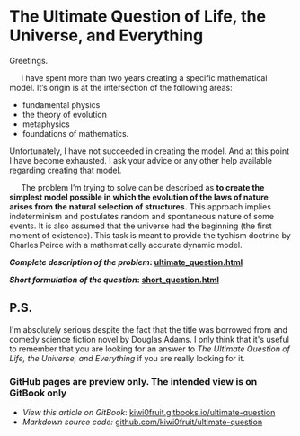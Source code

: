 # The Ultimate Question of Life, the Universe, and Everything

Greetings.

   I have spent more than two years creating a specific mathematical model. It’s origin is at the intersection of the following areas:

*   fundamental physics
*   the theory of evolution
*   metaphysics
*   foundations of mathematics.

Unfortunately, I have not succeeded in creating the model. And at this point I have become exhausted. I ask your advice or any other help available regarding creating that model.

   The problem I’m trying to solve can be described as **to create the simplest model possible in which the evolution of the laws of nature arises from the natural selection of structures.** This approach implies indeterminism and postulates random and spontaneous nature of some events. It is also assumed that the universe had the beginning (the first moment of existence). This task is meant to provide the tychism doctrine by Charles Peirce with a mathematically accurate dynamic model.

**_Complete description of the problem_: [ultimate_question.html](ultimate_question.md)**

**_Short formulation of the question_: [short_question.html](short_question.md)**

## P.S.
I'm absolutely serious despite the fact that the title was borrowed from and comedy science fiction novel by Douglas Adams. I only think that it's useful to remember that you are looking for an answer to _The Ultimate Question of Life, the Universe, and Everything_ if you are really looking for it.

### GitHub pages are preview only. The intended view is on GitBook only

- *View this article on GitBook*: [kiwi0fruit.gitbooks.io/ultimate-question](https://www.gitbook.com/book/kiwi0fruit/ultimate-question/details)
- *Markdown source code:* [github.com/kiwi0fruit/ultimate-question](https://github.com/kiwi0fruit/ultimate-question)
